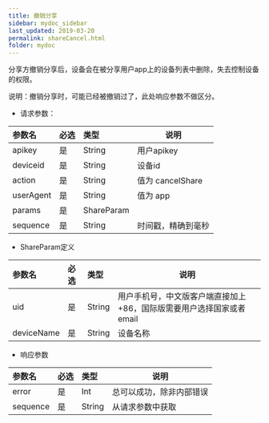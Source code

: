 ```yaml
---
title: 撤销分享
sidebar: mydoc_sidebar
last_updated: 2019-03-20
permalink: shareCancel.html
folder: mydoc
---
```


分享方撤销分享后，设备会在被分享用户app上的设备列表中删除，失去控制设备的权限。

说明：撤销分享时，可能已经被撤销过了，此处响应参数不做区分。

- 请求参数：

|参数名|必选|类型|说明|
|:----    |:---|:----- |-----   |
|apikey |是  |String |用户apikey   |
|deviceid |是  |String | 设备id    |
|action     |是  |String | 值为 cancelShare    |
|userAgent     |是  |String | 值为 app    |
|params     |是  |ShareParam |     |
|sequence     |是  |String | 时间戳，精确到毫秒    |

- ShareParam定义

|参数名|必选|类型|说明|
|:----    |:---|:----- |-----   |
|uid |是  |String |用户手机号，中文版客户端直接加上+86，国际版需要用户选择国家或者email   |
|deviceName |是  |String | 设备名称   |

- 响应参数

|参数名|必选|类型|说明|
|:----    |:---|:----- |-----   |
|error |是  |Int |总可以成功，除非内部错误   |
|sequence     |是  |String | 从请求参数中获取    |




